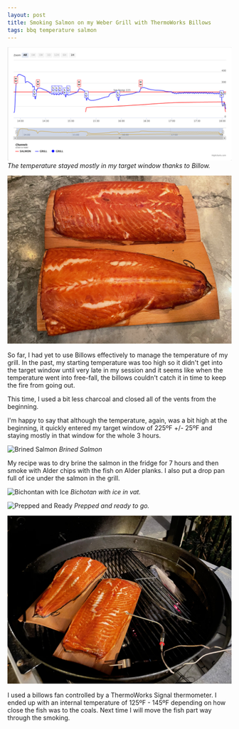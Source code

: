 ```yaml
---
layout: post
title: Smoking Salmon on my Weber Grill with ThermoWorks Billows
tags: bbq temperature salmon
---
```

![Temperature for Session](/images/smoked-salmon-billows.png)
*The temperature stayed mostly in my target window thanks to Billow.*

![Smoked Salmon](/images/smoked-salmon.jpeg)

So far, I had yet to use Billows effectively to manage the temperature of my grill. In the past, my starting temperature was too high so it didn't get into the target window until very late in my session and it seems like when the temperature went into free-fall, the billows couldn't catch it in time to keep the fire from going out.

This time, I used a bit less charcoal and closed all of the vents from the beginning.

I'm happy to say that although the temperature, again, was a bit high at the beginning, it quickly entered my target window of 225ºF +/- 25ºF and staying mostly in that window for the whole 3 hours.

![Brined Salmon](/images/brined-salmon.jpeg)
*Brined Salmon*

My recipe was to dry brine the salmon in the fridge for 7 hours and then smoke with Alder chips with the fish on Alder planks. I also put a drop pan full of ice under the salmon in the grill.

![Bichontan with Ice](/images/binchotan-ice-vat.jpeg)
*Bichotan with ice in vat.*

![Prepped and Ready](/images/smoke-salmon-prep.jpeg)
*Prepped and ready to go.*

![Salmon on the Grill](/images/smoked-salmon-on-grill.jpeg)

I used a billows fan controlled by a ThermoWorks Signal thermometer. I ended up with an internal temperature of 125ºF - 145ºF depending on how close the fish was to the coals. Next time I will move the fish part way through the smoking.
